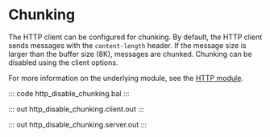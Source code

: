 # Chunking

The HTTP client can be configured for chunking. By default, the HTTP client sends messages with the `content-length`
header. If the message size is larger than the buffer size (8K), messages are chunked. Chunking can be disabled using
the client options.

For more information on the underlying module, 
see the [HTTP module](https://lib.ballerina.io/ballerina/http/latest/).

::: code http_disable_chunking.bal :::

::: out http_disable_chunking.client.out :::

::: out http_disable_chunking.server.out :::